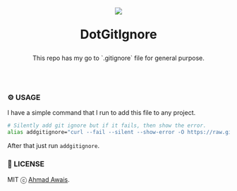 <h1 align="center">
  <img src="https://on.ahmda.ws/rOVi/c" />

  DotGitIgnore
</h1>

<p align="center"> This repo has my go to `.gitignore` file for general purpose.</p>

<br>
<br>

### ⚙️ USAGE

I have a simple command that I run to add this file to any project.

```sh
# Silently add git ignore but if it fails, then show the error.
alias addgitignore="curl --fail --silent --show-error -O https://raw.githubusercontent.com/ahmadawais/DotGitIgnore/master/.gitignore"
```

After that just run `addgitignore`.

### 📃 LICENSE

MIT ⓒ [Ahmad Awais](https://AhmadAwais.com/).